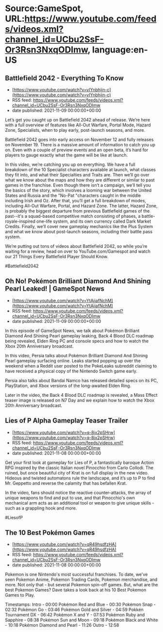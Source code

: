 # Source:GameSpot, URL:https://www.youtube.com/feeds/videos.xml?channel_id=UCbu2SsF-Or3Rsn3NxqODImw, language:en-US

## Battlefield 2042 - Everything To Know
 - [https://www.youtube.com/watch?v=vIYnbhijn-c](https://www.youtube.com/watch?v=vIYnbhijn-c)
 - RSS feed: https://www.youtube.com/feeds/videos.xml?channel_id=UCbu2SsF-Or3Rsn3NxqODImw
 - date published: 2021-11-09 00:00:00+00:00

Let’s get you caught up on Battlefield 2042 ahead of release. We’re here with a full overview of features like All-Out Warfare, Portal Mode, Hazard Zone, Specialists, when to play early, post-launch seasons, and more. 

Battlefield 2042 goes into early access on November 12 and fully releases on November 19. There is a massive amount of information to catch you up on. Even with a couple of preview events and an open beta, it’s hard for players to gauge exactly what the game will be like at launch. 

In this video, we’re catching you up on everything. We have a full breakdown of the 10 Specialist characters available at launch, what classes they fit into, and what their Specialties and Traits are. Then we’ll go over what we know about the maps and how they are different or similar to past games in the franchise. Even though there isn’t a campaign, we’ll tell you the basics of the story, which involves a looming war between the United States and Russia and the "No-Pat "characters caught in the middle including Irish and Oz. After that, you’ll get a full breakdown of modes, including All-Out Warfare, Portal, and Hazard Zone. The latter, Hazard Zone, is probably the biggest departure from previous Battlefield games of the past--it's a squad-based competitive match consisting of phases, a battle-royale-inspired one-life system, and its own currency called Dark Market Credits. Finally, we’ll cover new gameplay mechanics like the Plus System and what we know about post-launch seasons, including their battle pass system. 

We’re putting out tons of videos about Battlefield 2042, so while you’re waiting for a review, head on over to YouTube.com/Gamespot and watch our 21 Things Every Battlefield Player Should Know.

#Battlefield2042

## Oh No! Pokémon Brilliant Diamond And Shining Pearl Leaked! | GameSpot News
 - [https://www.youtube.com/watch?v=YtAjiafNchM](https://www.youtube.com/watch?v=YtAjiafNchM)
 - RSS feed: https://www.youtube.com/feeds/videos.xml?channel_id=UCbu2SsF-Or3Rsn3NxqODImw
 - date published: 2021-11-09 00:00:00+00:00

In this episode of GameSpot News, we talk about Pokémon Brilliant Diamond And Shining Pearl gameplay leaking, Back 4 Blood DLC roadmap being revealed, Elden Ring PC and console specs and how to watch the Xbox 20th Anniversary broadcast.

In this video, Persia talks about Pokémon Brilliant Diamond And Shining Pearl gameplay surfacing online. Leaks started popping up over the weekend when a Reddit user posted to the PokeLeaks subreddit claiming to have received a physical copy of the Nintendo Switch game early.

Persia also talks about Bandai Namco has released detailed specs on its PC, PlayStation, and Xbox versions of the long-awaited Elden Ring.

Later in the video, the Back 4 Blood DLC roadmap is revealed, a Mass Effect teaser image is released on N7 Day and we explain how to watch the Xbox 20th Anniversary broadcast.

## Lies of P Alpha Gameplay Teaser Trailer
 - [https://www.youtube.com/watch?v=q-8ix2pSHrw](https://www.youtube.com/watch?v=q-8ix2pSHrw)
 - RSS feed: https://www.youtube.com/feeds/videos.xml?channel_id=UCbu2SsF-Or3Rsn3NxqODImw
 - date published: 2021-11-08 00:00:00+00:00

Get your first look at gameplay for Lies of P, a fantastically baroque Action RPG inspired by the classic Italian novel Pinocchio from Carlo Collodi.  The ruined, but once beautiful city of Krat is on full display in the new video. Hideous and twisted automatons rule the landscape, and it’s up to P to find Mr. Geppetto and reverse the calamity that has befallen Krat.

In the video, fans should notice the reactive counter-attacks, the array of unique weapons to find and put to use, and that Pinocchio's own mechanical arm acts as an additional tool or weapon to give unique skills - such as a grappling hook and more.

#LiesofP

## The 10 Best Pokémon Games
 - [https://www.youtube.com/watch?v=qR49hsdfzHA](https://www.youtube.com/watch?v=qR49hsdfzHA)
 - RSS feed: https://www.youtube.com/feeds/videos.xml?channel_id=UCbu2SsF-Or3Rsn3NxqODImw
 - date published: 2021-11-08 00:00:00+00:00

Pokemon is one Nintendo's most successful franchises. To date, we've seen Pokemon Anime, Pokemon Trading Cards, Pokemon merchandise, and more. Not only that - but several Pokemon spin-off games. But, what are the best Pokemon Games? Dave takes a look back at his 10 Best Pokemon Games to Play.

Timestamps:
Intro - 00:00
Pokémon Red and Blue - 00:30
Pokémon Snap - 02:32
Pokémon Go - 03:46
Pokémon Gold and Silver - 04:59
Pokkén Tournament DX - 06:42
Pokémon X and Y - 07:53
Pokémon Ruby and Sapphire - 08:38
Pokémon Sun and Moon - 09:18
Pokémon Black and White - 10:18
Pokémon Diamond and Pearl - 11:26
Outro - 12:58

